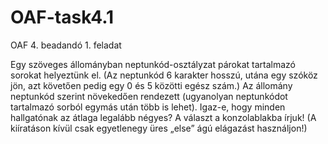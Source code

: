 # OAF-task4.1
OAF 4. beadandó 1. feladat

Egy szöveges állományban neptunkód-osztályzat párokat tartalmazó sorokat
helyeztünk el. (Az neptunkód 6 karakter hosszú, utána egy szóköz jön, azt követően
pedig egy 0 és 5 közötti egész szám.) Az állomány neptunkód szerint növekedően
rendezett (ugyanolyan neptunkódot tartalmazó sorból egymás után több is lehet).
Igaz-e, hogy minden hallgatónak az átlaga legalább négyes? A választ a
konzolablakba írjuk! (A kiíratáson kívül csak egyetlenegy üres „else” ágú elágazást
használjon!)
